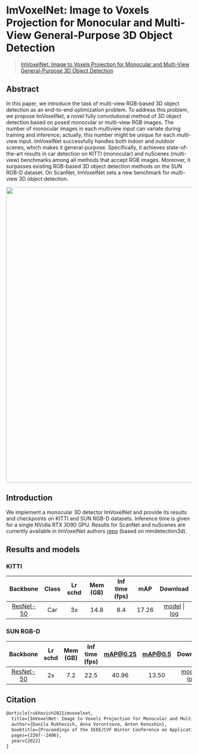 # ImVoxelNet: Image to Voxels Projection for Monocular and Multi-View General-Purpose 3D Object Detection

> [ImVoxelNet: Image to Voxels Projection for Monocular and Multi-View General-Purpose 3D Object Detection](https://arxiv.org/abs/2106.01178)

<!-- [ALGORITHM] -->

## Abstract

In this paper, we introduce the task of multi-view RGB-based 3D object detection as an end-to-end optimization problem. To address this problem, we propose ImVoxelNet, a novel fully convolutional method of 3D object detection based on posed monocular or multi-view RGB images. The number of monocular images in each multiview input can variate during training and inference; actually, this number might be unique for each multi-view input. ImVoxelNet successfully handles both indoor and outdoor scenes, which makes it general-purpose. Specifically, it achieves state-of-the-art results in car detection on KITTI (monocular) and nuScenes (multi-view) benchmarks among all methods that accept RGB images. Moreover, it surpasses existing RGB-based 3D object detection methods on the SUN RGB-D dataset. On ScanNet, ImVoxelNet sets a new benchmark for multi-view 3D object detection.

<div align=center>
<img src="https://user-images.githubusercontent.com/36950400/143871445-38a55168-b8cd-4520-8ed6-f5c8c8ea304a.png" width="800"/>
</div>

## Introduction

We implement a monocular 3D detector ImVoxelNet and provide its results and checkpoints on KITTI and SUN RGB-D datasets.
Inference time is given for a single NVidia RTX 3090 GPU. Results for ScanNet and nuScenes are currently available in ImVoxelNet authors [repo](https://github.com/saic-vul/imvoxelnet) (based on mmdetection3d).

## Results and models

### KITTI

|                   Backbone                    | Class | Lr schd | Mem (GB) | Inf time (fps) |  mAP  |                                                                                                                                                               Download                                                                                                                                                               |
| :-------------------------------------------: | :---: | :-----: | :------: | :------------: | :---: | :----------------------------------------------------------------------------------------------------------------------------------------------------------------------------------------------------------------------------------------------------------------------------------------------------------------------------------: |
| [ResNet-50](./imvoxelnet_4x8_kitti-3d-car.py) |  Car  |   3x    |   14.8   |      8.4       | 17.26 | [model](https://download.openmmlab.com/mmdetection3d/v1.0.0_models/imvoxelnet/imvoxelnet_4x8_kitti-3d-car/imvoxelnet_4x8_kitti-3d-car_20210830_003014-3d0ffdf4.pth) \| [log](https://download.openmmlab.com/mmdetection3d/v1.0.0_models/imvoxelnet/imvoxelnet_4x8_kitti-3d-car/imvoxelnet_4x8_kitti-3d-car_20210830_003014.log.json) |

### SUN RGB-D

|                      Backbone                       | Lr schd | Mem (GB) | Inf time (fps) | mAP@0.25 | mAP@0.5 |                                                                                                                                                                           Download                                                                                                                                                                           |
| :-------------------------------------------------: | :-----: | :------: | :------------: | :------: | :-----: | :----------------------------------------------------------------------------------------------------------------------------------------------------------------------------------------------------------------------------------------------------------------------------------------------------------------------------------------------------------: |
| [ResNet-50](./imvoxelnet_4x2_sunrgbd-3d-10class.py) |   2x    |   7.2    |      22.5      |  40.96   |  13.50  | [model](https://download.openmmlab.com/mmdetection3d/v1.0.0_models/imvoxelnet/imvoxelnet_4x2_sunrgbd-3d-10class/imvoxelnet_4x2_sunrgbd-3d-10class_20220809_184416-29ca7d2e.pth) \| [log](https://download.openmmlab.com/mmdetection3d/v1.0.0_models/imvoxelnet/imvoxelnet_4x2_sunrgbd-3d-10class/imvoxelnet_4x2_sunrgbd-3d-10class_20220809_184416.log.json) |

## Citation

```latex
@article{rukhovich2021imvoxelnet,
  title={ImVoxelNet: Image to Voxels Projection for Monocular and Multi-View General-Purpose 3D Object Detection},
  author={Danila Rukhovich, Anna Vorontsova, Anton Konushin},
  booktitle={Proceedings of the IEEE/CVF Winter Conference on Applications of Computer Vision},
  pages={2397--2406},
  year={2022}
}
```
